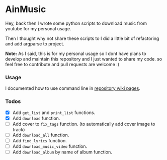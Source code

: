 # AinMusic

Hey, back then I wrote some python scripts to download music from youtube for my personal usage.

Then I thought why not share these scripts to I did a little bit of refactoring and add argparse to project.

**Note:** As I said, this is for my personal usage so I dont have plans to develop and maintain this repository and I just wanted to share my code. so feel free to contribute and pull requests are welcome :)

### Usage
I documented how to use command line in [repository wiki pages](wiki).

### Todos
- [x] Add `get_list` and `print_list` functions.
- [x] Add `download` function.
- [ ] Add cover to `fix_tags` function. (to automatically add cover image to track)
- [ ] Add `download_all` function.
- [ ] Add `find_lyrics` function.
- [ ] Add `download_music_video` function.
- [ ] Add `download_album` by name of album function.